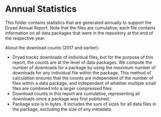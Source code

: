 Annual Statistics
=================

This folder contains statistics that are generated annually to
support the Dryad Annual Report. Note that the files are cumulative;
each file contains information on all data packages that were in the
repository at the end of the respective year.

About the download counts (2017 and earlier): 
- Dryad tracks downloads of individual files, but for the purpose of
  this report, the counts are at the level of data packages. We compute
  the number of downloads for a package by using the *maximum* number of
  downloads for any individual file within the package. This method of
  calculation ensures that the counts are independent of the number of
  files within a data package, and independent of whether multiple small
  files are combined into a larger compressed files. 
- Download counts in this report are cumulative, representing all
  downloads since a package was first published.
- Package size is in bytes. It includes the sum of sizes for all data 
  files in the package, excluding the size of any metadata.
